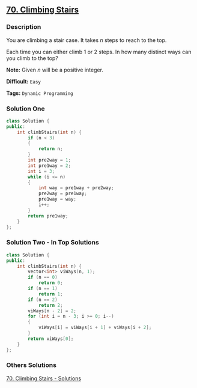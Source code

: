 ## [70. Climbing Stairs](https://leetcode.com/problems/climbing-stairs/description/)

### Description

You are climbing a stair case. It takes _n_ steps to reach to the top.

Each time you can either climb 1 or 2 steps. In how many distinct ways can you climb to the top?

**Note:** Given _n_ will be a positive integer.

**Difficult:** `Easy`

**Tags:** `Dynamic Programming`

### Solution One

```c++
class Solution {
public:
    int climbStairs(int n) {
        if (n < 3)
        {
            return n;
        }
        int pre2way = 1;
        int pre1way = 2;
        int i = 3;
        while (i <= n)
        {
            int way = pre1way + pre2way;
            pre2way = pre1way;
            pre1way = way;
            i++;
        }
        return pre1way;
    }
};
```

### Solution Two - In Top Solutions

```c++
class Solution {
public:
	int climbStairs(int n) {
		vector<int> viWays(n, 1);
		if (n == 0)
			return 0;
		if (n == 1)
			return 1;
		if (n == 2)
			return 2;
		viWays[n - 2] = 2;
		for (int i = n - 3; i >= 0; i--)
		{
			viWays[i] = viWays[i + 1] + viWays[i + 2];
		}
		return viWays[0];
	}
};
```

### Others Solutions

[70. Climbing Stairs - Solutions](https://leetcode.com/problems/climbing-stairs/solution/)
